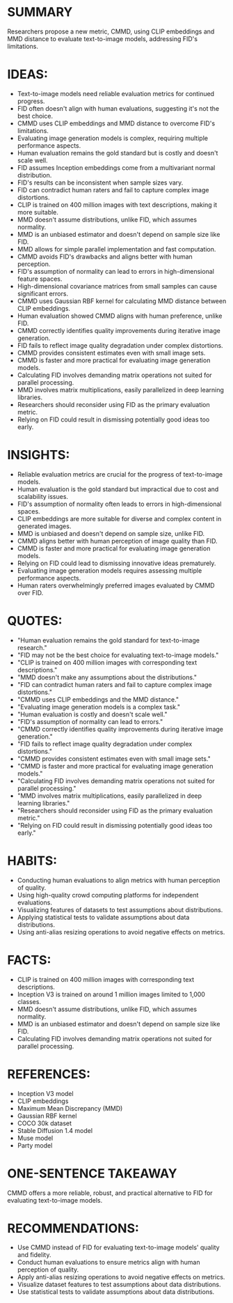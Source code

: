 # SUMMARY
Researchers propose a new metric, CMMD, using CLIP embeddings and MMD distance to evaluate text-to-image models, addressing FID's limitations.

# IDEAS:
- Text-to-image models need reliable evaluation metrics for continued progress.
- FID often doesn't align with human evaluations, suggesting it's not the best choice.
- CMMD uses CLIP embeddings and MMD distance to overcome FID's limitations.
- Evaluating image generation models is complex, requiring multiple performance aspects.
- Human evaluation remains the gold standard but is costly and doesn't scale well.
- FID assumes Inception embeddings come from a multivariant normal distribution.
- FID's results can be inconsistent when sample sizes vary.
- FID can contradict human raters and fail to capture complex image distortions.
- CLIP is trained on 400 million images with text descriptions, making it more suitable.
- MMD doesn't assume distributions, unlike FID, which assumes normality.
- MMD is an unbiased estimator and doesn't depend on sample size like FID.
- MMD allows for simple parallel implementation and fast computation.
- CMMD avoids FID's drawbacks and aligns better with human perception.
- FID's assumption of normality can lead to errors in high-dimensional feature spaces.
- High-dimensional covariance matrices from small samples can cause significant errors.
- CMMD uses Gaussian RBF kernel for calculating MMD distance between CLIP embeddings.
- Human evaluation showed CMMD aligns with human preference, unlike FID.
- CMMD correctly identifies quality improvements during iterative image generation.
- FID fails to reflect image quality degradation under complex distortions.
- CMMD provides consistent estimates even with small image sets.
- CMMD is faster and more practical for evaluating image generation models.
- Calculating FID involves demanding matrix operations not suited for parallel processing.
- MMD involves matrix multiplications, easily parallelized in deep learning libraries.
- Researchers should reconsider using FID as the primary evaluation metric.
- Relying on FID could result in dismissing potentially good ideas too early.

# INSIGHTS:
- Reliable evaluation metrics are crucial for the progress of text-to-image models.
- Human evaluation is the gold standard but impractical due to cost and scalability issues.
- FID's assumption of normality often leads to errors in high-dimensional spaces.
- CLIP embeddings are more suitable for diverse and complex content in generated images.
- MMD is unbiased and doesn't depend on sample size, unlike FID.
- CMMD aligns better with human perception of image quality than FID.
- CMMD is faster and more practical for evaluating image generation models.
- Relying on FID could lead to dismissing innovative ideas prematurely.
- Evaluating image generation models requires assessing multiple performance aspects.
- Human raters overwhelmingly preferred images evaluated by CMMD over FID.

# QUOTES:
- "Human evaluation remains the gold standard for text-to-image research."
- "FID may not be the best choice for evaluating text-to-image models."
- "CLIP is trained on 400 million images with corresponding text descriptions."
- "MMD doesn't make any assumptions about the distributions."
- "FID can contradict human raters and fail to capture complex image distortions."
- "CMMD uses CLIP embeddings and the MMD distance."
- "Evaluating image generation models is a complex task."
- "Human evaluation is costly and doesn't scale well."
- "FID's assumption of normality can lead to errors."
- "CMMD correctly identifies quality improvements during iterative image generation."
- "FID fails to reflect image quality degradation under complex distortions."
- "CMMD provides consistent estimates even with small image sets."
- "CMMD is faster and more practical for evaluating image generation models."
- "Calculating FID involves demanding matrix operations not suited for parallel processing."
- "MMD involves matrix multiplications, easily parallelized in deep learning libraries."
- "Researchers should reconsider using FID as the primary evaluation metric."
- "Relying on FID could result in dismissing potentially good ideas too early."

# HABITS:
- Conducting human evaluations to align metrics with human perception of quality.
- Using high-quality crowd computing platforms for independent evaluations.
- Visualizing features of datasets to test assumptions about distributions.
- Applying statistical tests to validate assumptions about data distributions.
- Using anti-alias resizing operations to avoid negative effects on metrics.

# FACTS:
- CLIP is trained on 400 million images with corresponding text descriptions.
- Inception V3 is trained on around 1 million images limited to 1,000 classes.
- MMD doesn't assume distributions, unlike FID, which assumes normality.
- MMD is an unbiased estimator and doesn't depend on sample size like FID.
- Calculating FID involves demanding matrix operations not suited for parallel processing.

# REFERENCES:
- Inception V3 model
- CLIP embeddings
- Maximum Mean Discrepancy (MMD)
- Gaussian RBF kernel
- COCO 30k dataset
- Stable Diffusion 1.4 model
- Muse model
- Party model

# ONE-SENTENCE TAKEAWAY
CMMD offers a more reliable, robust, and practical alternative to FID for evaluating text-to-image models.

# RECOMMENDATIONS:
- Use CMMD instead of FID for evaluating text-to-image models' quality and fidelity.
- Conduct human evaluations to ensure metrics align with human perception of quality.
- Apply anti-alias resizing operations to avoid negative effects on metrics.
- Visualize dataset features to test assumptions about data distributions.
- Use statistical tests to validate assumptions about data distributions.